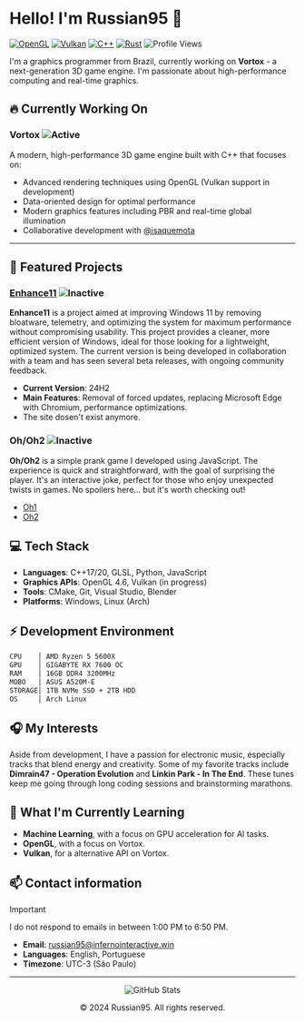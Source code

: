 # Hello! I'm Russian95 👋

[![OpenGL](https://img.shields.io/badge/OpenGL-%23FFFFFF.svg?style=flat&logo=opengl)](https://www.opengl.org/)
[![Vulkan](https://img.shields.io/badge/Vulkan-%23AC162C.svg?style=flat&logo=vulkan)](https://www.vulkan.org/)
[![C++](https://img.shields.io/badge/C++-%2300599C.svg?style=flat&logo=c%2B%2B&logoColor=white)](https://isocpp.org/)
[![Rust](https://img.shields.io/badge/Rust-%23000000.svg?style=flat&logo=rust&logoColor=white)](https://www.rust-lang.org/)
![Profile Views](https://komarev.com/ghpvc/?username=russian95cre&color=brightgreen)

I'm a graphics programmer from Brazil, currently working on **Vortox** - a next-generation 3D game engine. I'm passionate about high-performance computing and real-time graphics.

## 🔥 Currently Working On

### **Vortox** ![Active](https://img.shields.io/badge/Status-Active-success)
A modern, high-performance 3D game engine built with C++ that focuses on:
- Advanced rendering techniques using OpenGL (Vulkan support in development)
- Data-oriented design for optimal performance
- Modern graphics features including PBR and real-time global illumination
- Collaborative development with [@isaquemota](https://github.com/isaquemota)

---

## 📖 Featured Projects

### [Enhance11](https://russian95cre.github.io/Enhance11) ![Inactive](https://img.shields.io/badge/Status-Inactive-red)
**Enhance11** is a project aimed at improving Windows 11 by removing bloatware, telemetry, and optimizing the system for maximum performance without compromising usability. This project provides a cleaner, more efficient version of Windows, ideal for those looking for a lightweight, optimized system. The current version is being developed in collaboration with a team and has seen several beta releases, with ongoing community feedback.

- **Current Version**: 24H2
- **Main Features**: Removal of forced updates, replacing Microsoft Edge with Chromium, performance optimizations.
- The site dosen't exist anymore.

### Oh/Oh2 ![Inactive](https://img.shields.io/badge/Status-Inactive-red)
**Oh/Oh2** is a simple prank game I developed using JavaScript. The experience is quick and straightforward, with the goal of surprising the player. It's an interactive joke, perfect for those who enjoy unexpected twists in games. No spoilers here... but it's worth checking out!

- [Oh1](https://russian95cre.github.io/Oh)
- [Oh2](https://russian95cre.github.io/Oh2)

## 💻 Tech Stack
- **Languages**: C++17/20, GLSL, Python, JavaScript
- **Graphics APIs**: OpenGL 4.6, Vulkan (in progress)
- **Tools**: CMake, Git, Visual Studio, Blender
- **Platforms**: Windows, Linux (Arch)

## ⚡ Development Environment
```bash
CPU    │ AMD Ryzen 5 5600X
GPU    │ GIGABYTE RX 7600 OC
RAM    │ 16GB DDR4 3200MHz
MOBO   │ ASUS A520M-E
STORAGE│ 1TB NVMe SSD + 2TB HDD
OS     │ Arch Linux
```

## 🎧 My Interests

Aside from development, I have a passion for electronic music, especially tracks that blend energy and creativity. Some of my favorite tracks include **Dimrain47 - Operation Evolution** and **Linkin Park - In The End**. These tunes keep me going through long coding sessions and brainstorming marathons.

## 🌱 What I'm Currently Learning

- **Machine Learning**, with a focus on GPU acceleration for AI tasks.
- **OpenGL**, with a focus on Vortox.
- **Vulkan**, for a alternative API on Vortox.

## 📫 Contact information

> [!IMPORTANT]
> I do not respond to emails in between 1:00 PM to 6:50 PM.

- **Email**: russian95@infernointeractive.win
- **Languages**: English, Portuguese
- **Timezone**: UTC-3 (São Paulo)

---

<div align="center">
  
![GitHub Stats](https://github-readme-stats.vercel.app/api?username=russian95cre&show_icons=true&theme=dark)

© 2024 Russian95. All rights reserved.

</div>
